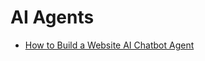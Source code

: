 # AI Agents

- [How to Build a Website AI Chatbot Agent](https://www.youtube.com/watch?v=c2kaOwkkhpo)
